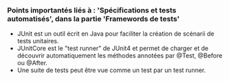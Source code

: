### Points importantés liés à : 'Spécifications et tests automatisés', dans la partie 'Framewords de tests'

- JUnit est un outil écrit en Java pour faciliter la création de scénarii de tests unitaires.
- JUnitCore est le "test runner" de JUnit4 et permet de charger et de découvrir automatiquement les méthodes annotées par @Test, @Before ou @After.
- Une suite de tests peut être vue comme un test par un test runner.
